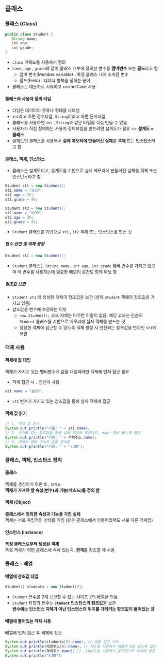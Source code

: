 ## 클래스
### 클래스 (Class)
 ```java
 public class Student {
    String name;
    int age;
    int grade;
 }
 ```
 - `class` 키워드를 사용해서 정의
 - `name` , `age` , `grade`와 같이 클래스 내부에 정의한 변수를 **멤버변수** 또는 **필드**라고 함
    - 멤버 변수(Member variable) : 특정 클래스 내에 소속된 변수
    - 필드(Field) : 데이터 항목을 칭하는 용어
 - 클래스는 대문자로 시작하고 carmelCase 사용

 #### 클래스와 사용자 정의 타입
 - 타입은 데이터의 종류나 형태를 나타냄
 - `int`라고 하면 정수타입, `String`이라고 하면 문자타입
 - 클래스를 사용하면 `int` , `String`과 같은 타입을 직접 만들 수 있음
 - 사용자가 직접 정의하는 사용자 정의타입을 만드려면 설계도가 필요 => **설계도 = 클래스**
 - 설계도인 클래스를 사용해서 **실제 메모리에 만들어진 실체**를 **객체** 또는 **인스턴스**라고 함

 #### 클래스, 객체, 인스턴스
 - 클래스는 설계도이고, 설계도를 기반으로 실제 메모리에 만들어진 실체를 객체 또는 인스턴스라고 함
 ```java
 Student st1 = new Student();
 st1.name = "김OO";
 st1.age = 28;
 st1.grade = 90;

 Student st2 = new Student();
 st2.name = "이OO";
 st2.age = 29;
 st2.grade = 85;
 ```
 - `Student` 클래스를 기반으로 `st1` , `st2` 객체 또는 인스턴스를 만든 것   

 ##### 변수 선언 및 객체 생성
 ```java
 Student st1 = new Student(); 
 ```
 - `Student` 클래스는 `String name` , `int age` , `int grade` 멤버 변수를 가지고 있으며 이 변수를 사용하는데 필요한 메모리 공간도 함께 확보 함

 ##### 참조값 보관
 - `Student st1` 에 생성된 객체의 참조값을 보관 (실제 `Student` 객체의 참조값을 가지고 있음)
 - 참조값을 변수에 보관하는 이유
    - `new Student();` 코드 자체는 아무런 이름이 없음. 해당 코드는 단순히 `Student` 클래스를 기반으로 메모리에 실제 객체를 만드는 것
    - 생성한 객체에 접근할 수 있도록 객체 생성 시 반환되는 참조값을 변수인 `st1`에 보관

 ### 객체 사용
 #### 객체에 값 대입
 객체가 가지고 있는 멤버변수에 값을 대입하려면 객체에 먼저 접근 필요
 - 객체 접근 시 `.` 연산자 사용
 ```java
 st1.name = "김OO";
 ```
 - `st1` 변수가 가지고 있는 참조값을 통해 실제 객체에 접근
 
 #### 객체 값 읽기
 ```java
 // 1. 객체 값 읽기
 System.out.println("이름: " + st1.name);
 // 2. 변수에 있는 참조값을 통해 실제 객체에 접근하고, name 멤버 변수에 접근
 System.out.println("이름: " + 객체주소.name);
 // 3. 객체의 멤버 변수의 값을 읽어옴
 System.out.println("이름: " + "김OO");
 ```

### 클래스, 객체, 인스턴스 정리
#### 클래스
객체를 생성하기 위한 `틀` , `설계도`   
**객체가 가져야 할 속성(변수)과 기능(메소드)를 정의 함**

#### 객체 (Object)
**클래스에서 정의한 속성과 기능을 가진 실체**   
객체는 서로 독립적인 상태를 가짐 (같은 클래스에서 만들어졌어도 서로 다른 객체임)

#### 인스턴스 (Instance)
**특정 클래스로부터 생성된 객체**   
주로 객체가 어떤 클래스에 속해 있는지, **관계**를 강조할 때 사용

### 클래스 - 배열
#### 배열에 참조값 대입
```java
Student[] students = new Student[2];
```
 - `Student` 변수를 2개 보관할 수 있는 사이즈 2의 배열을 만듦
 - `Student` 타입의 변수는 **`Student` 인스턴스의 참조값**을 보관   
**변수에는 인스턴스 자체가 아닌 인스턴스의 위치를 가리키는 참조값이 들어있는 것**   

#### 배열에 들어있는 객체 사용
배열에 먼저 접근 후 객체에 접근
```java
System.out.println(students[0].name); // 배열 접근 시작
System.out.println(배열주소[0].name); // [0]를 사용해서 배열의 0번 요소에 접근
System.out.println(객체주소.name); // .(dot)을 사용해서 참조값으로 객체에 접근
System.out.println("김OO");
```
